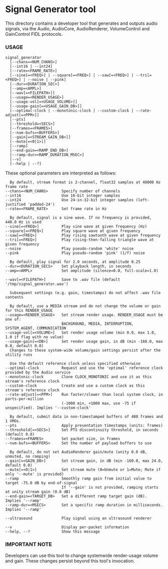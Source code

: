 # Signal Generator tool

This directory contains a developer tool that generates and outputs audio signals, via the Audio,
AudioCore, AudioRenderer, VolumeControl and GainControl FIDL protocols.

### USAGE

    signal_generator
      [--chans=<NUM_CHANS>]
      [--int16 | --int24]
      [--rate=<FRAME_RATE>]
      [--sine[=<FREQ>] | --square[=<FREQ>] | --saw[=<FREQ>] | --tri[=<FREQ>] | --noise | --pink]
      [--dur=<DURATION_SEC>]
      [--amp=<AMPL>]
      [--wav[=<FILEPATH>]]
      [--usage=<RENDER_USAGE>]
      [--usage-vol[=<USAGE_VOLUME>]]
      [--usage-gain[=<USAGE_GAIN_DB>]]
      [--optimal-clock | --monotonic-clock | --custom-clock | --rate-adjust[=<PPM>]]
      [--pts]
      [--threshold=<SECS>]
      [--frames=<FRAMES>]
      [--num-bufs=<BUFFERS>]
      [--gain[=<STREAM_GAIN_DB>]]
      [--mute[=<0|1>]]
      [--ramp]
      [--end-gain=<RAMP_END_DB>]
      [--ramp-dur=<RAMP_DURATION_MSEC>]
      [--v]
      [--help | --?]

These optional parameters are interpreted as follows:

      By default, stream format is 2-channel, float32 samples at 48000 Hz frame rate
    --chans=<NUM_CHANS>      Specify number of channels
    --int16                  Use 16-bit integer samples
    --int24                  Use 24-in-32-bit integer samples (left-justified 'padded-24')
    --rate=<FRAME_RATE>      Set frame rate in Hz

      By default, signal is a sine wave. If no frequency is provided, 440.0 Hz is used
    --sine[=<FREQ>]          Play sine wave at given frequency (Hz)
    --square[=<FREQ>]        Play square wave at given frequency
    --saw[=<FREQ>]           Play rising sawtooth wave at given frequency
    --tri[=<FREQ>]           Play rising-then-falling triangle wave at given frequency
    --noise                  Play pseudo-random 'white' noise
    --pink                   Play pseudo-random 'pink' (1/f) noise

      By default, play signal for 2.0 seconds, at amplitude 0.25
    --dur=<DURATION_SECS>    Set playback length, in seconds
    --amp=<AMPL>             Set amplitude (silence=0.0, full-scale=1.0)

    --wav[=<FILEPATH>]       Save to .wav file (default '/tmp/signal_generator.wav')

      Subsequent settings (e.g. gain, timestamps) do not affect .wav file contents

      By default, use a MEDIA stream and do not change the volume or gain for this RENDER_USAGE
    --usage=<RENDER_USAGE>   Set stream render usage. RENDER_USAGE must be one of:
                             BACKGROUND, MEDIA, INTERRUPTION, SYSTEM_AGENT, COMMUNICATION
    --usage-vol[=<VOLUME>]   Set render usage volume (min 0.0, max 1.0, 1.0 if flag with no value)
    --usage-gain[=<DB>]      Set render usage gain, in dB (min -160.0, max 0.0, default 0.0)
      Changes to these system-wide volume/gain settings persist after the utility runs

      Use the default reference clock unless specified otherwise
    --optimal-clock          Request and use the 'optimal' reference clock provided by the Audio service
    --monotonic-clock        Clone CLOCK_MONOTONIC and use it as this stream's reference clock
    --custom-clock           Create and use a custom clock as this stream's reference clock
    --rate-adjust[=<PPM>]    Run faster/slower than local system clock, in parts-per-million
                             (-1000 min, +1000 max, use -75 if unspecified). Implies '--custom-clock'

      By default, submit data in non-timestamped buffers of 480 frames and 1 VMOs.
    --pts                    Apply presentation timestamps (units: frames)
    --threshold[=<SECS>]     Set PTS discontinuity threshold, in seconds (default 0.0)
    --frames=<FRAMES>        Set packet size, in frames
    --num-bufs=<BUFFERS>     Set the number of payload buffers to use

      By default, do not set AudioRenderer gain/mute (unity 0.0 dB, unmuted, no ramping)
    --gain[=<GAIN_DB>]       Set stream gain, in dB (min -160.0, max 24.0, default 0.0)
    --mute[=<0|1>]           Set stream mute (0=Unmute or 1=Mute; Mute if only '--mute' is provided)
    --ramp                   Smoothly ramp gain from initial value to target -75.0 dB by end-of-signal
                             If '--gain' is not provided, ramping starts at unity stream gain (0.0 dB)
    --end-gain=<TARGET_DB>   Set a different ramp target gain (dB). Implies '--ramp'
    --ramp-dur=<MSECS>       Set a specific ramp duration in milliseconds. Implies '--ramp'

    --ultrasound             Play signal using an ultrasound renderer

    --v                      Display per-packet information
    --help, --?              Show this message

### IMPORTANT NOTE

Developers can use this tool to change systemwide render-usage volume and gain. These changes
persist beyond this tool's invocation.
